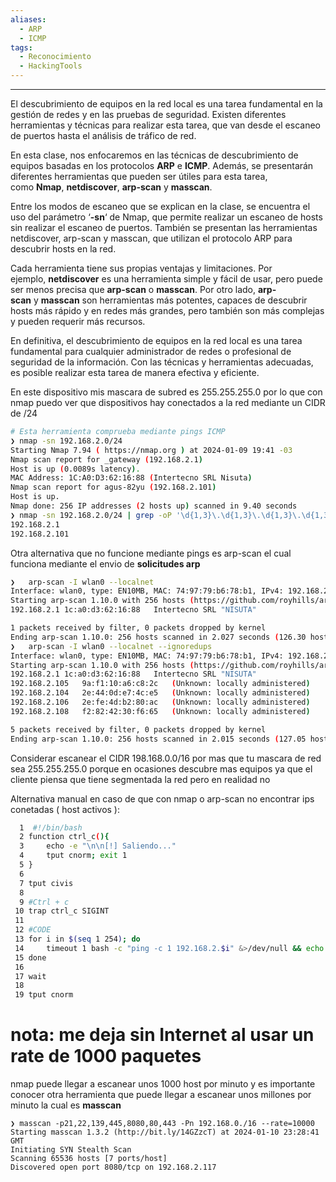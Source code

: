 ```yaml
---
aliases:
  - ARP
  - ICMP
tags:
  - Reconocimiento
  - HackingTools
---
```

---
El descubrimiento de equipos en la red local es una tarea fundamental en la gestión de redes y en las pruebas de seguridad. Existen diferentes herramientas y técnicas para realizar esta tarea, que van desde el escaneo de puertos hasta el análisis de tráfico de red.

En esta clase, nos enfocaremos en las técnicas de descubrimiento de equipos basadas en los protocolos **ARP** e **ICMP**. Además, se presentarán diferentes herramientas que pueden ser útiles para esta tarea, como **Nmap**, **netdiscover**, **arp-scan** y **masscan**.

Entre los modos de escaneo que se explican en la clase, se encuentra el uso del parámetro ‘**-sn**‘ de Nmap, que permite realizar un escaneo de hosts sin realizar el escaneo de puertos. También se presentan las herramientas netdiscover, arp-scan y masscan, que utilizan el protocolo ARP para descubrir hosts en la red.

Cada herramienta tiene sus propias ventajas y limitaciones. Por ejemplo, **netdiscover** es una herramienta simple y fácil de usar, pero puede ser menos precisa que **arp-scan** o **masscan**. Por otro lado, **arp-scan** y **masscan** son herramientas más potentes, capaces de descubrir hosts más rápido y en redes más grandes, pero también son más complejas y pueden requerir más recursos.

En definitiva, el descubrimiento de equipos en la red local es una tarea fundamental para cualquier administrador de redes o profesional de seguridad de la información. Con las técnicas y herramientas adecuadas, es posible realizar esta tarea de manera efectiva y eficiente.

En este dispositivo mis mascara de subred es 255.255.255.0 por lo que con nmap puedo ver que dispositivos hay conectados a la red mediante un CIDR de /24
```bash
# Esta herramienta comprueba mediante pings ICMP
❯ nmap -sn 192.168.2.0/24
Starting Nmap 7.94 ( https://nmap.org ) at 2024-01-09 19:41 -03
Nmap scan report for _gateway (192.168.2.1)
Host is up (0.0089s latency).
MAC Address: 1C:A0:D3:62:16:88 (Intertecno SRL Nisuta)
Nmap scan report for agus-82yu (192.168.2.101)
Host is up.
Nmap done: 256 IP addresses (2 hosts up) scanned in 9.40 seconds
❯ nmap -sn 192.168.2.0/24 | grep -oP '\d{1,3}\.\d{1,3}\.\d{1,3}\.\d{1,3}'
192.168.2.1
192.168.2.101
```

Otra alternativa que no funcione mediante pings es arp-scan el cual funciona mediante el envio de **solicitudes arp** 
```bash
❯   arp-scan -I wlan0 --localnet
Interface: wlan0, type: EN10MB, MAC: 74:97:79:b6:78:b1, IPv4: 192.168.2.101
Starting arp-scan 1.10.0 with 256 hosts (https://github.com/royhills/arp-scan)
192.168.2.1	1c:a0:d3:62:16:88	Intertecno SRL "NISUTA"

1 packets received by filter, 0 packets dropped by kernel
Ending arp-scan 1.10.0: 256 hosts scanned in 2.027 seconds (126.30 hosts/sec). 1 responded
❯   arp-scan -I wlan0 --localnet --ignoredups
Interface: wlan0, type: EN10MB, MAC: 74:97:79:b6:78:b1, IPv4: 192.168.2.101
Starting arp-scan 1.10.0 with 256 hosts (https://github.com/royhills/arp-scan)
192.168.2.1	1c:a0:d3:62:16:88	Intertecno SRL "NISUTA"
192.168.2.105	9a:f1:10:a6:c8:2c	(Unknown: locally administered)
192.168.2.104	2e:44:0d:e7:4c:e5	(Unknown: locally administered)
192.168.2.106	2e:fe:4d:b2:80:ac	(Unknown: locally administered)
192.168.2.108	f2:82:42:30:f6:65	(Unknown: locally administered)

5 packets received by filter, 0 packets dropped by kernel
Ending arp-scan 1.10.0: 256 hosts scanned in 2.015 seconds (127.05 hosts/sec). 5 responded
```

Considerar escanear el CIDR  198.168.0.0/16 por mas que tu mascara de red sea 255.255.255.0 porque en ocasiones descubre mas equipos ya que el cliente piensa que tiene segmentada la red pero en realidad no

Alternativa manual en caso de que con nmap o arp-scan no encontrar ips conetadas ( host activos ):
``` bash
  1  #!/bin/bash
  2 function ctrl_c(){
  3     echo -e "\n\n[!] Saliendo..."
  4     tput cnorm; exit 1
  5 }
  6 
  7 tput civis
  8 
  9 #Ctrl + c
 10 trap ctrl_c SIGINT
 11 
 12 #CODE
 13 for i in $(seq 1 254); do
 14     timeout 1 bash -c "ping -c 1 192.168.2.$i" &>/dev/null && echo "[+] Host 192.168.2.$i - ACTIVE" &
 15 done
 16 
 17 wait
 18 
 19 tput cnorm
```

# nota: me deja sin Internet al usar un rate de 1000 paquetes

nmap puede llegar a escanear unos 1000 host por minuto y es importante conocer otra herramienta que puede llegar a escanear unos millones por minuto la cual es **masscan** 
```shell 
❯ masscan -p21,22,139,445,8080,80,443 -Pn 192.168.0./16 --rate=10000
Starting masscan 1.3.2 (http://bit.ly/14GZzcT) at 2024-01-10 23:28:41 GMT
Initiating SYN Stealth Scan
Scanning 65536 hosts [7 ports/host]
Discovered open port 8080/tcp on 192.168.2.117
```